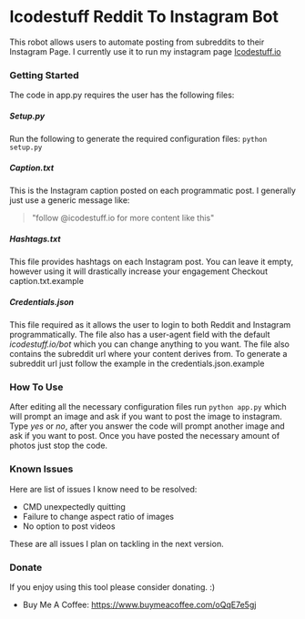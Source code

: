 # Icodestuff Reddit To Instagram Bot

This robot allows users to automate posting from subreddits to their Instagram Page.
I currently use it to run my instagram page <a href="https://www.instagram.com/icodestuff.io/"> Icodestuff.io </a>


### Getting Started
The code in app.py requires the user has the following files:

##### Setup.py
Run the following to generate the required configuration files:
`python setup.py`

##### Caption.txt
This is the Instagram caption posted on each programmatic post. I generally just use a generic message like: 
>"follow @icodestuff.io for more content like this"

##### Hashtags.txt
This file provides hashtags on each Instagram post. You can leave it empty, however using it will drastically increase your engagement Checkout caption.txt.example

##### Credentials.json
This file required as it allows the user to login to both Reddit and Instagram programmatically. The file also has a user-agent field with the default _icodestuff.io/bot_ which you can change anything to you want. The file also contains the subreddit url where your content derives from. To generate a subreddit url just follow the example in the credentials.json.example

### How To Use
After editing all the necessary configuration files run `python app.py` which will prompt an image and ask if you want to post the image to instagram. Type _yes_ or _no_, after you answer the code will prompt another image and ask if you want to post. Once you have posted the necessary amount of photos just stop the code. 

### Known Issues
Here are list of issues I know need to be resolved: 
- CMD unexpectedly quitting
- Failure to change aspect ratio of images
- No option to post videos 

These are all issues I plan on tackling in the next version. 

### Donate 
If you enjoy using this tool please consider donating. :) 
- Buy Me A Coffee: https://www.buymeacoffee.com/oQqE7e5gj
